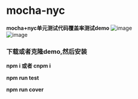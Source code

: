 # mocha-nyc
**mocha+nyc单元测试代码覆盖率测试demo**
![image](https://github.com/guozhikun/mocha-nyc/blob/master/image/代码覆盖.png)  
![image](https://github.com/guozhikun/mocha-nyc/blob/master/image/单元检测.png)  
### 下载或者克隆demo,然后安装
    
**npm i 或者 cnpm i**
  
**npm run test**
  
**npm run cover**
 
 